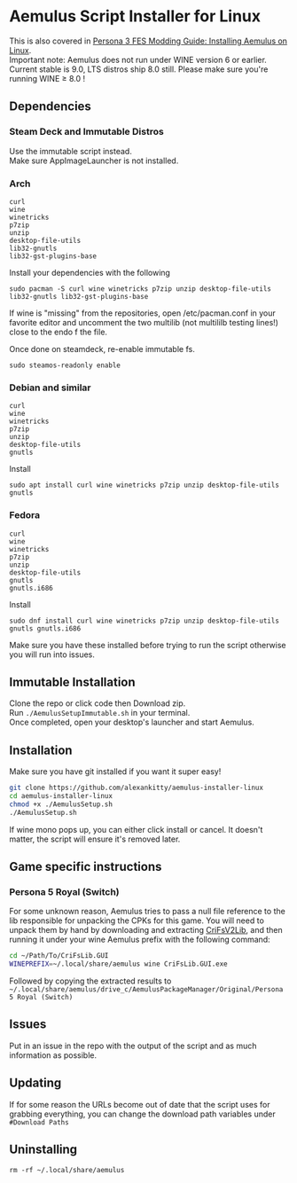 # Aemulus Script Installer for Linux
This is also covered in [Persona 3 FES Modding Guide: Installing Aemulus on Linux](https://persona-3-fes-modding-guide.readthedocs.io/en/latest/linuxaemulussetup.html).  
Important note: Aemulus does not run under WINE version 6 or earlier. Current stable is 9.0, LTS distros ship 8.0 still. Please make sure you're running WINE ≥ 8.0 !
## Dependencies

### Steam Deck and Immutable Distros
Use the immutable script instead.  
Make sure AppImageLauncher is not installed.

### Arch
```
curl
wine
winetricks
p7zip
unzip
desktop-file-utils
lib32-gnutls
lib32-gst-plugins-base
```
Install your dependencies with the following
```
sudo pacman -S curl wine winetricks p7zip unzip desktop-file-utils lib32-gnutls lib32-gst-plugins-base
```
If wine is "missing" from the repositories, open /etc/pacman.conf in your favorite editor and uncomment the two multilib (not multililb testing lines!) close to the endo f the file.  

Once done on steamdeck, re-enable immutable fs.
```
sudo steamos-readonly enable
```

### Debian and similar
```
curl
wine
winetricks
p7zip
unzip
desktop-file-utils
gnutls
```

Install
```
sudo apt install curl wine winetricks p7zip unzip desktop-file-utils gnutls
```

### Fedora
```
curl
wine
winetricks
p7zip
unzip
desktop-file-utils
gnutls
gnutls.i686
```
Install
```
sudo dnf install curl wine winetricks p7zip unzip desktop-file-utils gnutls gnutls.i686
```

Make sure you have these installed before trying to run the script otherwise you will run into issues.

## Immutable Installation
Clone the repo or click code then Download zip.  
Run `./AemulusSetupImmutable.sh` in your terminal.  
Once completed, open your desktop's launcher and start Aemulus.

## Installation
Make sure you have git installed if you want it super easy!  
```bash
git clone https://github.com/alexankitty/aemulus-installer-linux
cd aemulus-installer-linux
chmod +x ./AemulusSetup.sh
./AemulusSetup.sh
```
If wine mono pops up, you can either click install or cancel. It doesn't matter, the script will ensure it's removed later.

## Game specific instructions
### Persona 5 Royal (Switch)
For some unknown reason, Aemulus tries to pass a null file reference to the lib responsible for unpacking the CPKs for this game. 
You will need to unpack them by hand by downloading and extracting [CriFsV2Lib](https://github.com/Sewer56/CriFsV2Lib), and then running it under your wine Aemulus prefix with the following command:
```bash
cd ~/Path/To/CriFsLib.GUI
WINEPREFIX=~/.local/share/aemulus wine CriFsLib.GUI.exe
```
Followed by copying the extracted results to `~/.local/share/aemulus/drive_c/AemulusPackageManager/Original/Persona 5 Royal (Switch)`

## Issues
Put in an issue in the repo with the output of the script and as much information as possible.

## Updating
If for some reason the URLs become out of date that the script uses for grabbing everything, you can change the download path variables under `#Download Paths`

## Uninstalling
`rm -rf ~/.local/share/aemulus`

